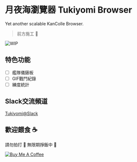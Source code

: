 # 月夜海瀏覽器 Tukiyomi Browser
Yet another scalable KanColle Browser.

> 前方施工 🚧

![WIP](https://thumbs.gfycat.com/SpicyImmenseGraywolf-size_restricted.gif)

## 特色功能
- [ ] 艦隊儀錶板
- [ ] GIF戰鬥紀錄
- [ ] 練度統計

## Slack交流頻道
[Tukiyomi@Slack](https://tuki-yomi.slack.com/messages/CCBG49A07)

## 歡迎餵食 ☕
請勿拍打 🤜 無限期掙飯中 🍙

<a href="https://www.buymeacoffee.com/momocow" target="_blank"><img src="https://www.buymeacoffee.com/assets/img/custom_images/yellow_img.png" alt="Buy Me A Coffee" style="height: auto !important;width: auto !important;" ></a>